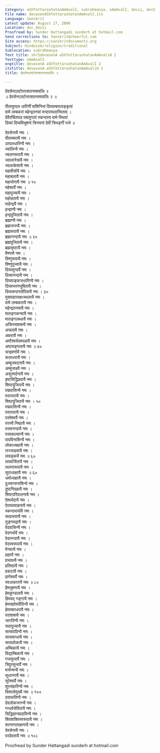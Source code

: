 ```yaml
---
Category: aShTottarashatanAmAvalI, subrahmanya, nAmAvalI, devii, devI
File name: devasenAShTottarashatanAmAvalI.itx
Language: Sanskrit
Latest update: August 27, 2006
Location: doc_devii
Proofread by: Sunder Hattangadi sunderh at hotmail.com
Send corrections to: Sanskrit@cheerful.com
Site access: https://sanskritdocuments.org
Subject: Hinduism/religion/traditional
Sublocation: subrahmanya
Text title: shrIdevasenA aShTottarashatanAmAvaliH 2
Texttype: nAmAvalI
engtitle: devasenA aShTottarashatanAmAvalI 2
itxtitle: devasenA.aShTottarashatanAmAvaliH 2
title: देवसेनाऽष्टोत्तरशतनामावलिः २

---
```

  
 देवसेनाऽष्टोत्तरशतनामावलिः २   
॥ देवसेनाऽष्टोत्तरशतनामावलिः २ ॥  
  
पीतामुत्पल धारिणीं शशिनिभां दिव्याम्बरालङ्कृतां  
वामे लम्बकरां महेन्द्रतनयां मन्दारमालान्विताम् ।  
देवैरर्चितपाद पद्मयुगलां स्कन्दस्य वामे स्थितां  
दिव्यां दिव्यविभूषणां त्रिनयनां देवीं त्रिभङ्गीं भजे ॥  
  
देवसेनायै नमः ।  
पीताम्बरायै नमः ।  
उत्पलधारिण्यै नमः ।  
ज्वालिन्यै नमः ।  
ज्वलनरूपायै नमः ।  
ज्वालानेत्रायै नमः ।  
ज्वलत्केशायै नमः ।  
महावीर्यायै नमः ।  
महाबलायै नमः ।  
महाभोगायै नमः ॥ १०  
महेश्वर्यै नमः ।  
महापूज्यायै नमः ।  
महोन्नतायै नमः ।  
माहेन्द्रयै नमः ।  
इन्द्राण्यै नमः ।  
इन्द्रपूजितायै नमः ।  
ब्रह्माण्यै नमः ।  
ब्रह्मजनन्यै नमः ।  
ब्रह्मरूपायै नमः ।  
ब्रह्मानन्दायै नमः ॥ २०  
ब्रह्मपूजितायै नमः ।  
ब्रह्मसृष्टायै नमः ।  
वैष्णव्यै नमः ।  
विष्णुरूपायै नमः ।  
विष्णुपूज्यायै नमः ।  
दिव्यसुन्दर्यै नमः ।  
दिव्यानन्दायै नमः ।  
दिव्यपङ्कजधारिण्यै नमः ।  
दिव्याभरणभूषितायै नमः ।  
दिव्यचन्दनलेपितायै नमः । ३०  
मुक्ताहारवक्षःस्थलायै नमः ।  
वामे लम्बकरायै नमः ।  
महेन्द्रतनयायै नमः ।  
मातङ्गकन्यायै नमः ।  
मातङ्गलब्धायै नमः ।  
अचिन्त्यशक्त्यै नमः ।  
अचलायै नमः ।  
अक्षरायै नमः ।  
अष्टैश्वर्यसम्पन्नायै नमः ।  
अष्टमङ्गलायै नमः ॥ ४०  
चन्द्रवर्णायै नमः ।  
कलाधरायै नमः ।  
अम्बुजवदनायै नमः ।  
अम्बुजाक्ष्यै नमः ।  
असुरमर्दनायै नमः ।  
इष्टसिद्धिप्रदायै नमः ।  
शिष्टपूजितायै नमः ।  
पद्मवासिन्यै नमः ।  
परात्परायै नमः ।  
शिष्टपूजितायै नमः । ५०  
पद्मवासिन्यै नमः ।  
परात्परायै नमः ।  
परमेश्वर्यै नमः ।  
परस्यै निष्ठायै नमः ।  
परमानन्दायै नमः ।  
परमकल्याण्यै नमः ।  
पापविनाशिन्यै नमः ।  
लोकाध्यक्षायै नमः ।  
लज्जाढ्यायै नमः ।  
लयङ्कर्ये नमः ॥ ६०  
लयवर्जितायै नमः ।  
ललनारूपायै नमः ।  
सुराध्यक्षायै नमः ॥ ६०  
धर्माध्यक्षायै नमः ।  
दुःस्वप्नानाशिन्ये नमः ।  
दुष्टनिग्रहायै नमः ।  
शिष्टपरिपालनायै नमः ।  
ऐश्वर्यदायै नमः ।  
ऐरावतवाहनायै नमः ।  
स्कन्दभार्यायै नमः ।  
सत्प्रभावायै नमः ।  
तुङ्गभद्रायै नमः ।  
वेदवासिन्यै नमः ।  
वेदगर्भायै नमः ।  
वेदानन्दायै नमः ।  
वेदस्वरूपायै नमः ।  
वेगवत्यै नमः ।  
प्रज्ञायै नमः ।  
प्रभावत्यै नमः ।  
प्रतिष्ठायै नमः ।  
प्रकटायै नमः ।  
प्राणेश्वर्यै नमः ।  
स्वधाकारायै नमः ॥ ८०  
हैमभूषणायै नमः ।  
हेमकुण्डलायै नमः ।  
हिमवद् गङ्गायै नमः ।  
हेमयज्ञोवपीतिन्यै नमः ।  
हेमाम्बरधरायै नमः ।  
पराशक्त्यै नमः ।  
जागरिण्यै नमः ।  
सदापूज्यायै नमः ।  
सत्यवादिन्यै नमः ।  
सत्यसन्धायै नमः ।  
सत्यलोकायै नमः ।  
अम्बिकायै नमः ।  
विद्याम्बिकायै नमः ।  
गजसुन्दर्यै नमः ।  
त्रिपुरसुन्दर्यै नमः ।  
मनोन्मन्यै नमः ।  
सुधानगर्यै नमः ।  
सुरेश्वर्यै नमः ।  
शूरसंहारिण्यै नमः ।  
विश्वतोमुख्यै नमः ॥ १००  
दयारूपिण्यै नमः ।  
देवलोकजनन्यै नमः ।  
गन्धर्वसेवितायै नमः ।  
सिद्धिज्ञानप्रदायिन्यै नमः ।  
शिवशक्तिस्वरूपायै नमः ।  
शरणागतरक्षणायै नमः ।  
देवसेनायै नमः ।  
परदेवतायै नमः ॥ १०८  
  
Proofread by Sunder Hattangadi sunderh at hotmail.com  
  
